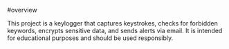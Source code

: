 #overview

This project is a keylogger that captures keystrokes, checks for forbidden keywords, encrypts sensitive data, and sends alerts via email. It is intended for educational purposes and should be used responsibly.




